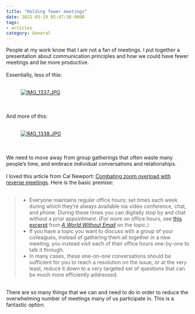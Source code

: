 ```yaml
---
title: "Holding fewer meetings"
date: 2021-03-19 05:47:38-0000
tags:
- articles
category: General
---
```


<div class="trix-content">
  <div>People at my work know that I am not a fan of meetings. I put together a presentation about communication principles and how we could have fewer meetings and be more productive.<br><br>Essentially, less of this:<br><br>  <figure class="attachment attachment--preview attachment--lightboxable attachment--jpg">
      <a download="IMG_1337.JPG" title="Download IMG_1337.JPG" data-click-proxy-target="lightbox_link_blob_324523788" href="https://world.hey.com/bennorris/2fc104bd/blobs/eyJfcmFpbHMiOnsibWVzc2FnZSI6IkJBaHBCQXpYVnhNPSIsImV4cCI6bnVsbCwicHVyIjoiYmxvYl9pZCJ9fQ==--5b6632f195a8f2fecd16014c657c43bc0289402c/IMG_1337.JPG?disposition=attachment">
        <img src="https://world.hey.com/bennorris/2fc104bd/representations/eyJfcmFpbHMiOnsibWVzc2FnZSI6IkJBaHBCQXpYVnhNPSIsImV4cCI6bnVsbCwicHVyIjoiYmxvYl9pZCJ9fQ==--5b6632f195a8f2fecd16014c657c43bc0289402c/eyJfcmFpbHMiOnsibWVzc2FnZSI6IkJBaDdDam9MWm05eWJXRjBTU0lJU2xCSEJqb0dSVlE2RkhKbGMybDZaVjkwYjE5c2FXMXBkRnNIYVFLQUIya0NBQVU2REhGMVlXeHBkSGxwU3pvTGJHOWhaR1Z5ZXdZNkNYQmhaMlV3T2cxamIyRnNaWE5qWlZRPSIsImV4cCI6bnVsbCwicHVyIjoidmFyaWF0aW9uIn19--afd0597065e95e7fda232779605f74232acbb77e/IMG_1337.JPG" alt="IMG_1337.JPG" srcset="https://world.hey.com/bennorris/2fc104bd/representations/eyJfcmFpbHMiOnsibWVzc2FnZSI6IkJBaHBCQXpYVnhNPSIsImV4cCI6bnVsbCwicHVyIjoiYmxvYl9pZCJ9fQ==--5b6632f195a8f2fecd16014c657c43bc0289402c/eyJfcmFpbHMiOnsibWVzc2FnZSI6IkJBaDdDam9MWm05eWJXRjBTU0lJU2xCSEJqb0dSVlE2RkhKbGMybDZaVjkwYjE5c2FXMXBkRnNIYVFJQUQya0NBQW82REhGMVlXeHBkSGxwUVRvTGJHOWhaR1Z5ZXdZNkNYQmhaMlV3T2cxamIyRnNaWE5qWlZRPSIsImV4cCI6bnVsbCwicHVyIjoidmFyaWF0aW9uIn19--a9025de094bb5063b151d98ff776bc732688f338/IMG_1337.JPG 2x, https://world.hey.com/bennorris/2fc104bd/representations/eyJfcmFpbHMiOnsibWVzc2FnZSI6IkJBaHBCQXpYVnhNPSIsImV4cCI6bnVsbCwicHVyIjoiYmxvYl9pZCJ9fQ==--5b6632f195a8f2fecd16014c657c43bc0289402c/eyJfcmFpbHMiOnsibWVzc2FnZSI6IkJBaDdDam9MWm05eWJXRjBTU0lJU2xCSEJqb0dSVlE2RkhKbGMybDZaVjkwYjE5c2FXMXBkRnNIYVFLQUZta0NBQTg2REhGMVlXeHBkSGxwUERvTGJHOWhaR1Z5ZXdZNkNYQmhaMlV3T2cxamIyRnNaWE5qWlZRPSIsImV4cCI6bnVsbCwicHVyIjoidmFyaWF0aW9uIn19--3ae8d1daadecac8461b0b0aafe3998b315703959/IMG_1337.JPG 3x" decoding="async" loading="lazy">
</a>
  </figure><br><br>And more of this:<br><br>  <figure class="attachment attachment--preview attachment--lightboxable attachment--jpg">
      <a download="IMG_1338.JPG" title="Download IMG_1338.JPG" data-click-proxy-target="lightbox_link_blob_324523865" href="https://world.hey.com/bennorris/2fc104bd/blobs/eyJfcmFpbHMiOnsibWVzc2FnZSI6IkJBaHBCRm5YVnhNPSIsImV4cCI6bnVsbCwicHVyIjoiYmxvYl9pZCJ9fQ==--6f7a1df2fd43683ed5fa63c00ddeb38950999049/IMG_1338.JPG?disposition=attachment">
        <img src="https://world.hey.com/bennorris/2fc104bd/representations/eyJfcmFpbHMiOnsibWVzc2FnZSI6IkJBaHBCRm5YVnhNPSIsImV4cCI6bnVsbCwicHVyIjoiYmxvYl9pZCJ9fQ==--6f7a1df2fd43683ed5fa63c00ddeb38950999049/eyJfcmFpbHMiOnsibWVzc2FnZSI6IkJBaDdDam9MWm05eWJXRjBTU0lJU2xCSEJqb0dSVlE2RkhKbGMybDZaVjkwYjE5c2FXMXBkRnNIYVFLQUIya0NBQVU2REhGMVlXeHBkSGxwU3pvTGJHOWhaR1Z5ZXdZNkNYQmhaMlV3T2cxamIyRnNaWE5qWlZRPSIsImV4cCI6bnVsbCwicHVyIjoidmFyaWF0aW9uIn19--afd0597065e95e7fda232779605f74232acbb77e/IMG_1338.JPG" alt="IMG_1338.JPG" srcset="https://world.hey.com/bennorris/2fc104bd/representations/eyJfcmFpbHMiOnsibWVzc2FnZSI6IkJBaHBCRm5YVnhNPSIsImV4cCI6bnVsbCwicHVyIjoiYmxvYl9pZCJ9fQ==--6f7a1df2fd43683ed5fa63c00ddeb38950999049/eyJfcmFpbHMiOnsibWVzc2FnZSI6IkJBaDdDam9MWm05eWJXRjBTU0lJU2xCSEJqb0dSVlE2RkhKbGMybDZaVjkwYjE5c2FXMXBkRnNIYVFJQUQya0NBQW82REhGMVlXeHBkSGxwUVRvTGJHOWhaR1Z5ZXdZNkNYQmhaMlV3T2cxamIyRnNaWE5qWlZRPSIsImV4cCI6bnVsbCwicHVyIjoidmFyaWF0aW9uIn19--a9025de094bb5063b151d98ff776bc732688f338/IMG_1338.JPG 2x, https://world.hey.com/bennorris/2fc104bd/representations/eyJfcmFpbHMiOnsibWVzc2FnZSI6IkJBaHBCRm5YVnhNPSIsImV4cCI6bnVsbCwicHVyIjoiYmxvYl9pZCJ9fQ==--6f7a1df2fd43683ed5fa63c00ddeb38950999049/eyJfcmFpbHMiOnsibWVzc2FnZSI6IkJBaDdDam9MWm05eWJXRjBTU0lJU2xCSEJqb0dSVlE2RkhKbGMybDZaVjkwYjE5c2FXMXBkRnNIYVFLQUZta0NBQTg2REhGMVlXeHBkSGxwUERvTGJHOWhaR1Z5ZXdZNkNYQmhaMlV3T2cxamIyRnNaWE5qWlZRPSIsImV4cCI6bnVsbCwicHVyIjoidmFyaWF0aW9uIn19--3ae8d1daadecac8461b0b0aafe3998b315703959/IMG_1338.JPG 3x" decoding="async" loading="lazy">
</a>
  </figure><br><br>We need to move away from group gatherings that often waste many people’s time, and embrace individual conversations and relationships.<br><br>I loved this article from Cal Newport: <a href="https://www.calnewport.com/blog/2021/03/18/combating-zoom-overload-with-reverse-meetings/">Combating zoom overload with reverse meetings</a>. Here is the basic premise:<br><br></div><blockquote><ul><li>Everyone maintains regular office hours: set times each week during which they’re always available via video conference, chat, and phone. During these times you can digitally stop by and chat without a prior appointment. (For more on office hours, see <a href="https://www.fastcompany.com/90610764/completely-had-it-with-email-give-personal-personal-office-hours-a-try">this excerpt</a> from <a href="https://www.amazon.com/gp/product/0525536558/ref=as_li_qf_asin_il_tl?ie=UTF8&amp;tag=stuhac-20&amp;creative=9325&amp;linkCode=as2&amp;creativeASIN=0525536558&amp;linkId=b21bad29be593b14442630aa5d3e5612"><em>A World Without Email</em></a> on the topic.)</li><li>If you have a topic you want to discuss with a group of your colleagues, instead of gathering them all together in a new meeting, you instead visit each of their office hours one-by-one to talk it through.</li><li>In many cases, these one-on-one conversations should be sufficient for you to reach a resolution on the issue, or at the very least, reduce it down to a very targeted set of questions that can be much more efficiently addressed.</li></ul></blockquote><div><br>There are so many things that we can and need to do in order to reduce the overwhelming number of meetings many of us participate in. This is a fantastic option.</div>
</div>
